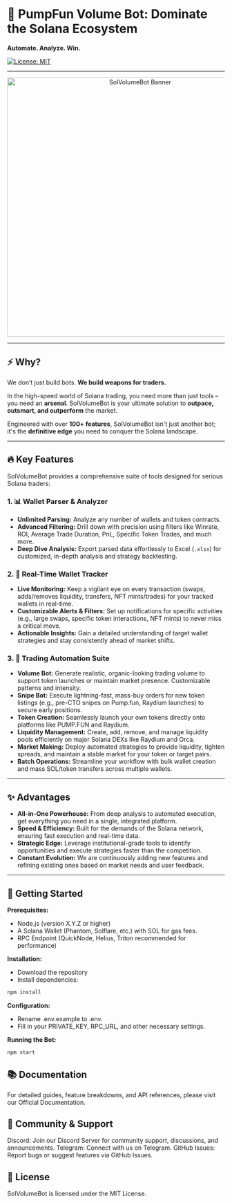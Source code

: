 # 🚀 PumpFun Volume Bot: Dominate the Solana Ecosystem

**Automate. Analyze. Win.**

[![License: MIT](https://img.shields.io/badge/License-MIT-yellow.svg)](https://opensource.org/licenses/MIT)

---

<p align="center">
  <img src="https://i.imgur.com/FlhIQyP.png" alt="SolVolumeBot Banner" width="600"/>
</p>

---

## ⚡ Why?

We don’t just build bots. **We build weapons for traders.**

In the high-speed world of Solana trading, you need more than just tools – you need an **arsenal**. SolVolumeBot is your ultimate solution to **outpace, outsmart, and outperform** the market.

Engineered with over **100+ features**, SolVolumeBot isn't just another bot; it's the **definitive edge** you need to conquer the Solana landscape.

---

## 🔥 Key Features

SolVolumeBot provides a comprehensive suite of tools designed for serious Solana traders:

### 1. 📊 Wallet Parser & Analyzer

*   **Unlimited Parsing:** Analyze any number of wallets and token contracts.
*   **Advanced Filtering:** Drill down with precision using filters like Winrate, ROI, Average Trade Duration, PnL, Specific Token Trades, and much more.
*   **Deep Dive Analysis:** Export parsed data effortlessly to Excel (`.xlsx`) for customized, in-depth analysis and strategy backtesting.


### 2. 🎯 Real-Time Wallet Tracker

*   **Live Monitoring:** Keep a vigilant eye on every transaction (swaps, adds/removes liquidity, transfers, NFT mints/trades) for your tracked wallets in real-time.
*   **Customizable Alerts & Filters:** Set up notifications for specific activities (e.g., large swaps, specific token interactions, NFT mints) to never miss a critical move.
*   **Actionable Insights:** Gain a detailed understanding of target wallet strategies and stay consistently ahead of market shifts.

### 3. 🤖 Trading Automation Suite

*   **Volume Bot:** Generate realistic, organic-looking trading volume to support token launches or maintain market presence. Customizable patterns and intensity.
*   **Snipe Bot:** Execute lightning-fast, mass-buy orders for new token listings (e.g., pre-CTO snipes on Pump.fun, Raydium launches) to secure early positions.
*   **Token Creation:** Seamlessly launch your own tokens directly onto platforms like PUMP.FUN and Raydium.
*   **Liquidity Management:** Create, add, remove, and manage liquidity pools efficiently on major Solana DEXs like Raydium and Orca.
*   **Market Making:** Deploy automated strategies to provide liquidity, tighten spreads, and maintain a stable market for your token or target pairs.
*   **Batch Operations:** Streamline your workflow with bulk wallet creation and mass SOL/token transfers across multiple wallets.

---

## ✨ Advantages

*   **All-in-One Powerhouse:** From deep analysis to automated execution, get everything you need in a single, integrated platform.
*   **Speed & Efficiency:** Built for the demands of the Solana network, ensuring fast execution and real-time data.
*   **Strategic Edge:** Leverage institutional-grade tools to identify opportunities and execute strategies faster than the competition.
*   **Constant Evolution:** We are continuously adding new features and refining existing ones based on market needs and user feedback.

---

## 🚀 Getting Started

**Prerequisites:**
*   Node.js (version X.Y.Z or higher)
*   A Solana Wallet (Phantom, Solflare, etc.) with SOL for gas fees.
*   RPC Endpoint (QuickNode, Helius, Triton recommended for performance)

**Installation:**

- Download the repository
- Install dependencies: 
```bash
npm install
```

**Configuration:**
- Rename .env.example to .env.
- Fill in your PRIVATE_KEY, RPC_URL, and other necessary settings.

**Running the Bot:**
```bash
npm start
```

## 📚 Documentation
For detailed guides, feature breakdowns, and API references, please visit our Official Documentation.

## 🤝 Community & Support
Discord: Join our Discord Server for community support, discussions, and announcements.
Telegram: Connect with us on Telegram.
GitHub Issues: Report bugs or suggest features via GitHub Issues.

## 📜 License
SolVolumeBot is licensed under the MIT License.
